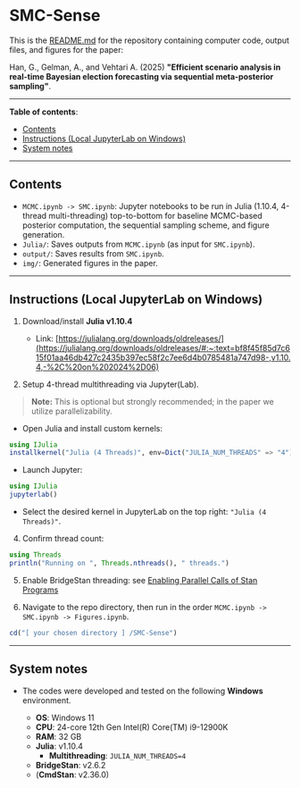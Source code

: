 # SMC-Sense

This is the [README.md](https://github.com/geonhee619/SMC-Sense/blob/main/README.md) for the repository containing computer code, output files, and figures for the paper:

Han, G., Gelman, A., and Vehtari A. (2025) **"Efficient scenario analysis in real-time Bayesian election forecasting via sequential meta-posterior sampling"**. <arXiv link: TBA>

<!--
```bibtex
@misc{TBA}
```
-->

---

**Table of contents**:
- [Contents](#contents)
- [Instructions (Local JupyterLab on Windows)](#instructions-local-jupyterlab-on-windows)
- [System notes](#system-notes)

---

## Contents

- `MCMC.ipynb -> SMC.ipynb`: Jupyter notebooks to be run in Julia (1.10.4, 4-thread multi-threading) top-to-bottom for baseline MCMC-based posterior computation, the sequential sampling scheme, and figure generation.
- `Julia/`: Saves outputs from `MCMC.ipynb` (as input for `SMC.ipynb`).
- `output/`: Saves results from `SMC.ipynb`.
- `img/`: Generated figures in the paper.
<!-- 
- `output_[session datetime]/` and  `img_[session datetime]/`: Newly generated files will be saved here.

> **Note:** Large outputs in `Julia/` and `output/` are not in [this repository](https://github.com/geonhee619/SMC-Sense) directly due to size.
[here (Google Drive)](https://drive.google.com/drive/folders/1spxia_wttH-xAH6hBw14zQkr_q6QofMK?usp=sharing)
-->

---

## Instructions (Local JupyterLab on Windows)

<!--
1. Download [SMC-Sense (Google Drive)](https://drive.google.com/drive/folders/1spxia_wttH-xAH6hBw14zQkr_q6QofMK?usp=sharing).
-->

1. Download/install **Julia v1.10.4**
   - Link: [https://julialang.org/downloads/oldreleases/](https://julialang.org/downloads/oldreleases/#:~:text=bf8f45f85d7c615f01aa46db427c2435b397ec58f2c7ee6d4b0785481a747d98-,v1.10.4,-%2C%20on%202024%2D06)

2. Setup 4-thread multithreading via Jupyter(Lab).

> **Note:** This is optional but strongly recommended; in the paper we utilize parallelizability.

   - Open Julia and install custom kernels:
   ```julia
   using IJulia
   installkernel("Julia (4 Threads)", env=Dict("JULIA_NUM_THREADS" => "4"))
   ```

   - Launch Jupyter:
   ```julia
   using IJulia
   jupyterlab()
   ```

   - Select the desired kernel in JupyterLab on the top right: `"Julia (4 Threads)"`.

4. Confirm thread count:

```julia
using Threads
println("Running on ", Threads.nthreads(), " threads.")
```

5. Enable BridgeStan threading: see [Enabling Parallel Calls of Stan Programs](https://roualdes.us/bridgestan/latest/getting-started.html)

6. Navigate to the repo directory, then run in the order `MCMC.ipynb -> SMC.ipynb -> Figures.ipynb`.
```julia
cd("[ your chosen directory ] /SMC-Sense")
```

<!--
7. Place [The Economist 2020 repo](https://github.com/TheEconomist/us-potus-model) and place as `SMC-Sense/us-potus-model-copied`
-->

---

## System notes

- The codes were developed and tested on the following **Windows** environment.

  - **OS**: Windows 11
  - **CPU**: 24-core 12th Gen Intel(R) Core(TM) i9-12900K
  - **RAM**: 32 GB
  - **Julia**: v1.10.4
    - **Multithreading**: `JULIA_NUM_THREADS=4`
  - **BridgeStan**: v2.6.2
  - (**CmdStan**: v2.36.0)

